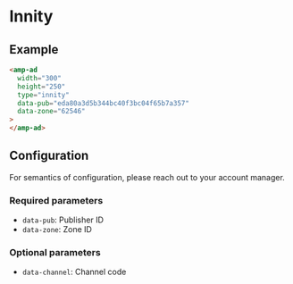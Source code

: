 <!---
Copyright 2017 The AMP HTML Authors. All Rights Reserved.

Licensed under the Apache License, Version 2.0 (the "License");
you may not use this file except in compliance with the License.
You may obtain a copy of the License at

  http://www.apache.org/licenses/LICENSE-2.0

Unless required by applicable law or agreed to in writing, software
distributed under the License is distributed on an "AS-IS" BASIS,
WITHOUT WARRANTIES OR CONDITIONS OF ANY KIND, either express or implied.
See the License for the specific language governing permissions and
limitations under the License.
-->

# Innity

## Example

```html
<amp-ad
  width="300"
  height="250"
  type="innity"
  data-pub="eda80a3d5b344bc40f3bc04f65b7a357"
  data-zone="62546"
>
</amp-ad>
```

## Configuration

For semantics of configuration, please reach out to your account manager.

### Required parameters

- `data-pub`: Publisher ID
- `data-zone`: Zone ID

### Optional parameters

- `data-channel`: Channel code
